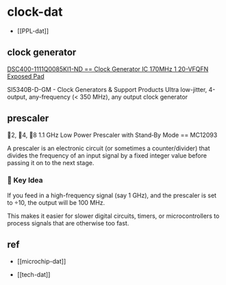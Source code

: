 
# clock-dat

- [[PPL-dat]]

## clock generator 

	
[DSC400-1111Q0085KI1-ND == Clock Generator IC 170MHz 1 20-VFQFN Exposed Pad](https://clockworks.microchip.com/microchip/DatasheetsPDF/DSC400-1111Q0085.pdf)

SI5340B-D-GM - Clock Generators & Support Products Ultra low-jitter, 4-output, any-frequency (< 350 MHz), any output clock generator



## prescaler 

2, 4, 8 1.1 GHz Low Power Prescaler with Stand‐By Mode == MC12093

A prescaler is an electronic circuit (or sometimes a counter/divider) that divides the frequency of an input signal by a fixed integer value before passing it on to the next stage.

### 🔧 Key Idea

If you feed in a high-frequency signal (say 1 GHz), and the prescaler is set to ÷10, the output will be 100 MHz.

This makes it easier for slower digital circuits, timers, or microcontrollers to process signals that are otherwise too fast.





## ref 

- [[microchip-dat]] 

- [[tech-dat]]